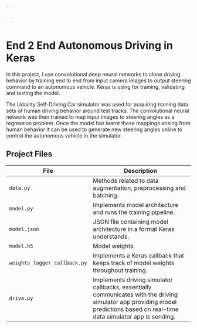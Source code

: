 ```yaml
---


---
```


<h1 id="end-2-end-autonomous-driving-in-keras">End 2 End Autonomous Driving in Keras</h1>
<p>In this project, I use convolutional deep neural networks to clone driving behavior by training end to end from input camera images to output steering command to an autonomous vehicle. Keras is using for training, validating and testing the model.</p>
<p>The Udacity Self-Driving Car simulator was used for acquiring training data sets of human driving behavior around test tracks. The convolutional neural network was then trained to map input images to steering angles as a regression problem. Once the model has learnt these mappings arising from human behavior it can be used to generate new steering angles online to control the autonomous vehicle in the simulator.</p>
<h2 id="project-files">Project Files</h2>

<table>
<thead>
<tr>
<th>File</th>
<th>Description</th>
</tr>
</thead>
<tbody>
<tr>
<td><code>data.py</code></td>
<td>Methods related to data augmentation, preprocessing and batching.</td>
</tr>
<tr>
<td><code>model.py</code></td>
<td>Implements model architecture and runs the training pipeline.</td>
</tr>
<tr>
<td><code>model.json</code></td>
<td>JSON file containing model architecture in a format Keras understands.</td>
</tr>
<tr>
<td><code>model.h5</code></td>
<td>Model weights.</td>
</tr>
<tr>
<td><code>weights_logger_callback.py</code></td>
<td>Implements a Keras callback that keeps track of model weights throughout training.</td>
</tr>
<tr>
<td><code>drive.py</code></td>
<td>Implements driving simulator callbacks, essentially communicates with the driving simulator app providing model predictions based on real-time data simulator app is sending.</td>
</tr>
</tbody>
</table>

